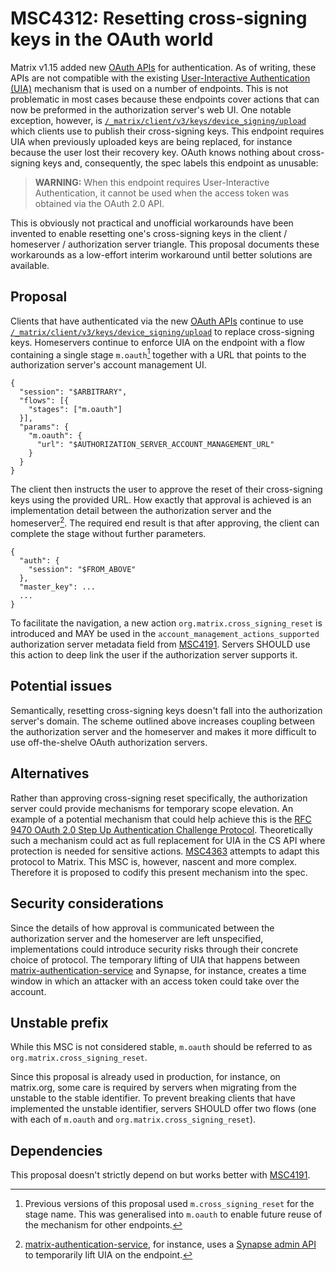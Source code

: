 # MSC4312: Resetting cross-signing keys in the OAuth world

Matrix v1.15 added new [OAuth APIs] for authentication. As of writing, these APIs are not compatible
with the existing [User-Interactive Authentication (UIA)] mechanism that is used on a number of
endpoints. This is not problematic in most cases because these endpoints cover actions that can now
be preformed in the authorization server's web UI. One notable exception, however, is
[`/_matrix/client/v3/keys/device_signing/upload`] which clients use to publish their cross-signing
keys. This endpoint requires UIA when previously uploaded keys are being replaced, for instance
because the user lost their recovery key. OAuth knows nothing about cross-signing keys and,
consequently, the spec labels this endpoint as unusable:

> **WARNING:** When this endpoint requires User-Interactive Authentication, it cannot be used when
> the access token was obtained via the OAuth 2.0 API.

This is obviously not practical and unofficial workarounds have been invented to enable resetting
one's cross-signing keys in the client / homeserver / authorization server triangle. This proposal
documents these workarounds as a low-effort interim workaround until better solutions are available.

## Proposal

Clients that have authenticated via the new [OAuth APIs] continue to use
[`/_matrix/client/v3/keys/device_signing/upload`] to replace cross-signing keys. Homeservers
continue to enforce UIA on the endpoint with a flow containing a single stage `m.oauth`[^1] together
with a URL that points to the authorization server's account management UI.

``` json5
{
  "session": "$ARBITRARY",
  "flows": [{
    "stages": ["m.oauth"]
  }],
  "params": {
    "m.oauth": {
      "url": "$AUTHORIZATION_SERVER_ACCOUNT_MANAGEMENT_URL"
    }
  }
}
```

The client then instructs the user to approve the reset of their cross-signing keys using the
provided URL. How exactly that approval is achieved is an implementation detail between the
authorization server and the homeserver[^2]. The required end result is that after approving, the
client can complete the stage without further parameters.

``` json5
{
  "auth": {
    "session": "$FROM_ABOVE"
  },
  "master_key": ...
  ...
}
```

To facilitate the navigation, a new action `org.matrix.cross_signing_reset` is introduced and MAY be
used in the `account_management_actions_supported` authorization server metadata field from
[MSC4191]. Servers SHOULD use this action to deep link the user if the authorization server supports
it.

## Potential issues

Semantically, resetting cross-signing keys doesn't fall into the authorization server's domain. The
scheme outlined above increases coupling between the authorization server and the homeserver and
makes it more difficult to use off-the-shelve OAuth authorization servers.

## Alternatives

Rather than approving cross-signing reset specifically, the authorization server could provide
mechanisms for temporary scope elevation. An example of a potential mechanism that could help
achieve this is the [RFC 9470 OAuth 2.0 Step Up Authentication Challenge Protocol]. Theoretically
such a mechanism could act as full replacement for UIA in the CS API where protection is needed for
sensitive actions. [MSC4363] attempts to adapt this protocol to Matrix. This MSC is, however,
nascent and more complex. Therefore it is proposed to codify this present mechanism into the spec.

## Security considerations

Since the details of how approval is communicated between the authorization server and the
homeserver are left unspecified, implementations could introduce security risks through their
concrete choice of protocol. The temporary lifting of UIA that happens between
[matrix-authentication-service] and Synapse, for instance, creates a time window in which an
attacker with an access token could take over the account.

## Unstable prefix

While this MSC is not considered stable, `m.oauth` should be referred to as
`org.matrix.cross_signing_reset`.

Since this proposal is already used in production, for instance, on matrix.org, some care is
required by servers when migrating from the unstable to the stable identifier. To prevent breaking
clients that have implemented the unstable identifier, servers SHOULD offer two flows (one with each
of `m.oauth` and `org.matrix.cross_signing_reset`).

## Dependencies

This proposal doesn't strictly depend on but works better with [MSC4191].

[^1]: Previous versions of this proposal used `m.cross_signing_reset` for the stage name. This was
    generalised into `m.oauth` to enable future reuse of the mechanism for other endpoints.

[^2]: [matrix-authentication-service], for instance, uses a [Synapse admin API] to temporarily lift
    UIA on the endpoint.

  [OAuth APIs]: https://spec.matrix.org/v1.15/client-server-api/#oauth-20-api
  [User-Interactive Authentication (UIA)]: https://spec.matrix.org/v1.15/client-server-api/#user-interactive-authentication-api
  [`/_matrix/client/v3/keys/device_signing/upload`]: https://spec.matrix.org/v1.15/client-server-api/#post_matrixclientv3keysdevice_signingupload
  [MSC4191]: https://github.com/matrix-org/matrix-spec-proposals/pull/4191
  [RFC 9470 OAuth 2.0 Step Up Authentication Challenge Protocol]: https://datatracker.ietf.org/doc/rfc9470/
  [MSC4363]: https://github.com/matrix-org/matrix-spec-proposals/pull/4363
  [matrix-authentication-service]: https://github.com/element-hq/matrix-authentication-service
  [Synapse admin API]: https://element-hq.github.io/synapse/latest/admin_api/user_admin_api.html#allow-replacing-master-cross-signing-key-without-user-interactive-auth
